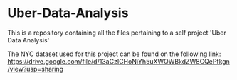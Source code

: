 # Uber-Data-Analysis
This is a repository containing all the files pertaining to a self project 'Uber Data Analysis'

The NYC dataset used for this project can be found on the following link: 
https://drive.google.com/file/d/13aCzICHoNiYh5uXWQWBkdZW8CQePfkgn/view?usp=sharing
